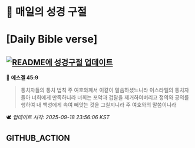 # 🙏 매일의 성경 구절
# [Daily Bible verse]
## [![README에 성경구절 업데이트](https://github.com/DONGSUKA/first_test/actions/workflows/update-readme-bible.yml/badge.svg)](https://github.com/DONGSUKA/first_test/actions/workflows/update-readme-bible.yml)
<!-- START_BIBLE_VERSE -->
📖 **에스겔 45:9**
> 통치자들의 통치 법칙 주 여호와께서 이같이 말씀하셨느니라 이스라엘의 통치자들아 너희에게 만족하니라 너희는 포악과 겁탈을 제거하여버리고 정의와 공의를 행하여 내 백성에게 속여 빼앗는 것을 그칠지니라 주 여호와의 말씀이니라

🕊️ _업데이트 시각: 2025-09-18 23:56:06 KST_
  <!-- END_BIBLE_VERSE -->
## GITHUB_ACTION

